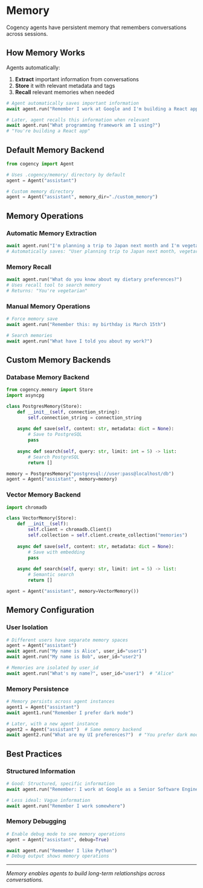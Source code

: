 # Memory

Cogency agents have persistent memory that remembers conversations across sessions.

## How Memory Works

Agents automatically:
1. **Extract** important information from conversations
2. **Store** it with relevant metadata and tags
3. **Recall** relevant memories when needed

```python
# Agent automatically saves important information
await agent.run("Remember I work at Google and I'm building a React app")

# Later, agent recalls this information when relevant
await agent.run("What programming framework am I using?")
# "You're building a React app"
```

## Default Memory Backend

```python
from cogency import Agent

# Uses .cogency/memory/ directory by default
agent = Agent("assistant")

# Custom memory directory
agent = Agent("assistant", memory_dir="./custom_memory")
```

## Memory Operations

### Automatic Memory Extraction
```python
await agent.run("I'm planning a trip to Japan next month and I'm vegetarian")
# Automatically saves: "User planning trip to Japan next month, vegetarian"
```

### Memory Recall
```python
await agent.run("What do you know about my dietary preferences?")
# Uses recall tool to search memory
# Returns: "You're vegetarian"
```

### Manual Memory Operations
```python
# Force memory save
await agent.run("Remember this: my birthday is March 15th")

# Search memories
await agent.run("What have I told you about my work?")
```

## Custom Memory Backends

### Database Memory Backend
```python
from cogency.memory import Store
import asyncpg

class PostgresMemory(Store):
    def __init__(self, connection_string):
        self.connection_string = connection_string
    
    async def save(self, content: str, metadata: dict = None):
        # Save to PostgreSQL
        pass
    
    async def search(self, query: str, limit: int = 5) -> list:
        # Search PostgreSQL
        return []

memory = PostgresMemory("postgresql://user:pass@localhost/db")
agent = Agent("assistant", memory=memory)
```

### Vector Memory Backend
```python
import chromadb

class VectorMemory(Store):
    def __init__(self):
        self.client = chromadb.Client()
        self.collection = self.client.create_collection("memories")
    
    async def save(self, content: str, metadata: dict = None):
        # Save with embedding
        pass
    
    async def search(self, query: str, limit: int = 5) -> list:
        # Semantic search
        return []

agent = Agent("assistant", memory=VectorMemory())
```

## Memory Configuration

### User Isolation
```python
# Different users have separate memory spaces
agent = Agent("assistant")
await agent.run("My name is Alice", user_id="user1")
await agent.run("My name is Bob", user_id="user2")

# Memories are isolated by user_id
await agent.run("What's my name?", user_id="user1")  # "Alice"
```

### Memory Persistence
```python
# Memory persists across agent instances
agent1 = Agent("assistant")
await agent1.run("Remember I prefer dark mode")

# Later, with a new agent instance
agent2 = Agent("assistant")  # Same memory backend
await agent2.run("What are my UI preferences?")  # "You prefer dark mode"
```

## Best Practices

### Structured Information
```python
# Good: Structured, specific information
await agent.run("Remember: I work at Google as a Senior Software Engineer")

# Less ideal: Vague information
await agent.run("Remember I work somewhere")
```

### Memory Debugging
```python
# Enable debug mode to see memory operations
agent = Agent("assistant", debug=True)

await agent.run("Remember I like Python")
# Debug output shows memory operations
```

---

*Memory enables agents to build long-term relationships across conversations.*